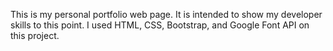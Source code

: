 This is my personal portfolio web page. It is intended to show my developer skills to this point.
I used HTML, CSS, Bootstrap, and Google Font API on this project.